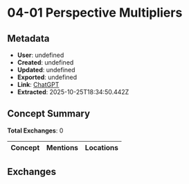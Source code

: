 # **04-01 Perspective Multipliers**

## Metadata

- **User**: undefined
- **Created**: undefined
- **Updated**: undefined
- **Exported**: undefined
- **Link**: [ChatGPT](undefined)
- **Extracted**: 2025-10-25T18:34:50.442Z

## Concept Summary

**Total Exchanges**: 0

| Concept | Mentions | Locations |
|---------|----------|----------|

## Exchanges

